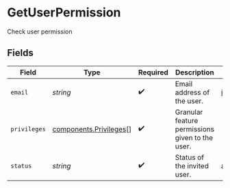 # GetUserPermission

Check user permission


## Fields

| Field                                                            | Type                                                             | Required                                                         | Description                                                      | Example                                                          |
| ---------------------------------------------------------------- | ---------------------------------------------------------------- | ---------------------------------------------------------------- | ---------------------------------------------------------------- | ---------------------------------------------------------------- |
| `email`                                                          | *string*                                                         | :heavy_check_mark:                                               | Email address of the user.                                       | invitedUser@company.com                                          |
| `privileges`                                                     | [components.Privileges](../../models/components/privileges.md)[] | :heavy_check_mark:                                               | Granular feature permissions given to the user.                  |                                                                  |
| `status`                                                         | *string*                                                         | :heavy_check_mark:                                               | Status of the invited user.                                      | active                                                           |